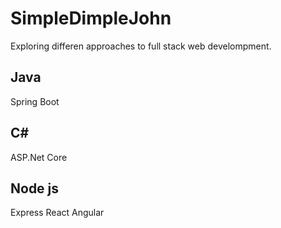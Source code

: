 # SimpleDimpleJohn 
Exploring differen approaches to full stack web develompment.

## Java
Spring Boot
## C#
ASP.Net Core
## Node js
Express
React
Angular



